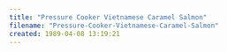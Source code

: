 ```yaml
---
title: "Pressure Cooker Vietnamese Caramel Salmon"
filename: "Pressure-Cooker-Vietnamese-Caramel-Salmon"
created: 1989-04-08 13:19:21
---
```

